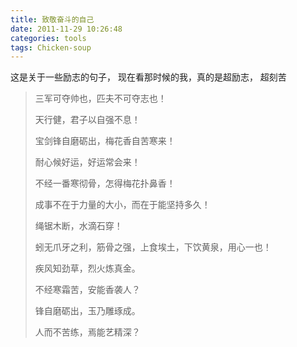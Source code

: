 ```yaml
---
title: 致敬奋斗的自己
date: 2011-11-29 10:26:48
categories: tools
tags: Chicken-soup
---
```


这是关于一些励志的句子， 现在看那时候的我，真的是超励志， 超刻苦

<!-- more -->

> 三军可夺帅也，匹夫不可夺志也！
>  
> 天行健，君子以自强不息！ 
> 
> 宝剑锋自磨砺出，梅花香自苦寒来！
> 
> 耐心候好运，好运常会来！ 
> 
> 不经一番寒彻骨，怎得梅花扑鼻香！ 
> 
> 成事不在于力量的大小，而在于能坚持多久！ 
> 
> 绳锯木断，水滴石穿！ 
> 
> 蚓无爪牙之利，筋骨之强，上食埃土，下饮黄泉，用心一也！ 
> 
> 疾风知劲草，烈火炼真金。
> 
> 不经寒霜苦，安能香袭人？
> 
> 锋自磨砺出，玉乃雕琢成。
> 
> 人而不苦练，焉能艺精深？


